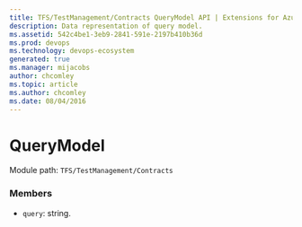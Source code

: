 ```yaml
---
title: TFS/TestManagement/Contracts QueryModel API | Extensions for Azure DevOps Services
description: Data representation of query model.
ms.assetid: 542c4be1-3eb9-2841-591e-2197b410b36d
ms.prod: devops
ms.technology: devops-ecosystem
generated: true
ms.manager: mijacobs
author: chcomley
ms.topic: article
ms.author: chcomley
ms.date: 08/04/2016
---
```


# QueryModel

Module path: `TFS/TestManagement/Contracts`


### Members

* `query`: string. 

